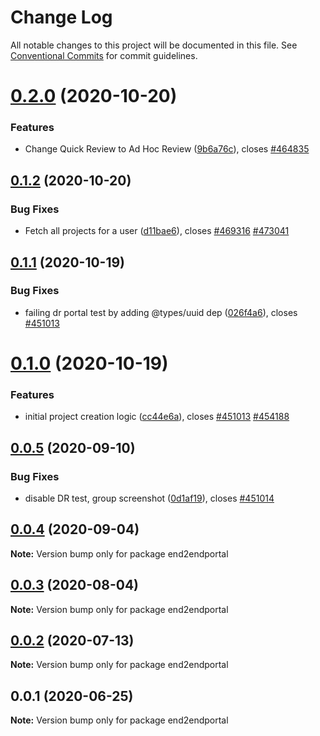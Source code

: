 # Change Log

All notable changes to this project will be documented in this file.
See [Conventional Commits](https://conventionalcommits.org) for commit guidelines.

# [0.2.0](https://dev.azure.com/bentleycs/beconnect/_git/TCDEAppService/compare/end2endportal@0.1.2...end2endportal@0.2.0) (2020-10-20)


### Features

* Change Quick Review to Ad Hoc Review ([9b6a76c](https://dev.azure.com/bentleycs/beconnect/_git/TCDEAppService/commit/9b6a76c2976a9507bb5f6ee5398f7043a08715fb)), closes [#464835](https://dev.azure.com/bentleycs/beconnect/_git/TCDEAppService/issues/464835)





## [0.1.2](https://dev.azure.com/bentleycs/beconnect/_git/TCDEAppService/compare/end2endportal@0.1.1...end2endportal@0.1.2) (2020-10-20)


### Bug Fixes

* Fetch all projects for a user ([d11bae6](https://dev.azure.com/bentleycs/beconnect/_git/TCDEAppService/commit/d11bae6c101110488aa94a9511f9a8149c0433d2)), closes [#469316](https://dev.azure.com/bentleycs/beconnect/_git/TCDEAppService/issues/469316) [#473041](https://dev.azure.com/bentleycs/beconnect/_git/TCDEAppService/issues/473041)





## [0.1.1](https://dev.azure.com/bentleycs/beconnect/_git/TCDEAppService/compare/end2endportal@0.1.0...end2endportal@0.1.1) (2020-10-19)


### Bug Fixes

* failing dr portal test by adding @types/uuid dep ([026f4a6](https://dev.azure.com/bentleycs/beconnect/_git/TCDEAppService/commit/026f4a6e15cc97bd7646044641e13fd1100f97c7)), closes [#451013](https://dev.azure.com/bentleycs/beconnect/_git/TCDEAppService/issues/451013)





# [0.1.0](https://dev.azure.com/bentleycs/beconnect/_git/TCDEAppService/compare/end2endportal@0.0.5...end2endportal@0.1.0) (2020-10-19)


### Features

* initial project creation logic ([cc44e6a](https://dev.azure.com/bentleycs/beconnect/_git/TCDEAppService/commit/cc44e6a9a999e1fe9afcecb1e265d323db77f076)), closes [#451013](https://dev.azure.com/bentleycs/beconnect/_git/TCDEAppService/issues/451013) [#454188](https://dev.azure.com/bentleycs/beconnect/_git/TCDEAppService/issues/454188)





## [0.0.5](https://dev.azure.com/bentleycs/beconnect/_git/TCDEAppService/compare/end2endportal@0.0.4...end2endportal@0.0.5) (2020-09-10)


### Bug Fixes

* disable DR test, group screenshot ([0d1af19](https://dev.azure.com/bentleycs/beconnect/_git/TCDEAppService/commit/0d1af198b5d1911d55e8b16cad4f736dde1a38f4)), closes [#451014](https://dev.azure.com/bentleycs/beconnect/_git/TCDEAppService/issues/451014)





## [0.0.4](https://dev.azure.com/bentleycs/beconnect/_git/TCDEAppService/compare/end2endportal@0.0.3...end2endportal@0.0.4) (2020-09-04)

**Note:** Version bump only for package end2endportal





## [0.0.3](https://dev.azure.com/bentleycs/beconnect/_git/TCDEAppService/compare/end2endportal@0.0.2...end2endportal@0.0.3) (2020-08-04)

**Note:** Version bump only for package end2endportal





## [0.0.2](https://dev.azure.com/bentleycs/beconnect/_git/TCDEAppService/compare/end2endportal@0.0.1...end2endportal@0.0.2) (2020-07-13)

**Note:** Version bump only for package end2endportal





## 0.0.1 (2020-06-25)

**Note:** Version bump only for package end2endportal
